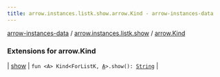 ```yaml
---
title: arrow.instances.listk.show.arrow.Kind - arrow-instances-data
---
```


[arrow-instances-data](../../index.html) / [arrow.instances.listk.show](../index.html) / [arrow.Kind](./index.html)

### Extensions for arrow.Kind

| [show](show.html) | `fun <A> Kind<ForListK, `[`A`](show.html#A)`>.show(): `[`String`](https://kotlinlang.org/api/latest/jvm/stdlib/kotlin/-string/index.html) |


